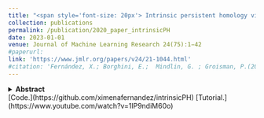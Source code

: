 ```yaml
---
title: "<span style='font-size: 20px'> Intrinsic persistent homology via density-based metric learning."
collection: publications
permalink: /publication/2020_paper_intrinsicPH
date: 2023-01-01
venue: Journal of Machine Learning Research 24(75):1−42
#paperurl: 
link: 'https://www.jmlr.org/papers/v24/21-1044.html'
#citation: 'Fernández, X.; Borghini, E.;  Mindlin, G. ; Groisman, P.(2023). &quot;Intrinsic persistent homology via density-based metric learning.&quot; <i>Journal of Machine Learning Research  24(75):1−42, 2023.</i>
---
```

<details>
<summary><strong>Abstract</strong></summary>
<p style="font-size:11pt;">
(with E. Borghini, P. Groisman and G. Mindlin) <span style="font-size:11pt; font-style:italic"> We address the problem of estimating 
intrinsic distances in a manifold from a finite sample. We prove that the metric
 space defined by the sample endowed with a computable metric known as sample Fermat
 distance converges a.s. in the sense of Gromov-Hausdorff. The limiting object is the
 manifold itself endowed with the population Fermat distance, an intrinsic metric 
that accounts for both the geometry of the manifold and the density that produces
 the sample. This result is applied to obtain sample persistence diagrams that
 converge towards an intrinsic persistence diagram. We show that this method 
outperforms more standard approaches based on Euclidean norm with theoretical
 results and computational experiments.</span>
</p>
</details>
[Code.](https://github.com/ximenafernandez/intrinsicPH)
[Tutorial.](https://www.youtube.com/watch?v=1lP9ndiM60o) 

